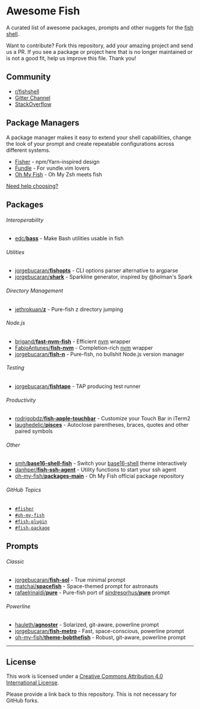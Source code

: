 # Awesome Fish

<!-- [![Slack Widget](https://img.shields.io/badge/join-us%20on%20slack-gray.svg?longCache=true&logo=slack&colorB=orange)](http://xxxxxxxx.slack.com/messages/awesome) -->

A curated list of awesome packages, prompts and other nuggets for the [fish shell](https://github.com/fish-shell/fish-shell).

Want to contribute? Fork this repository, add your amazing project and send us a PR. If you see a package or project here that is no longer maintained or is not a good fit, help us improve this file. Thank you!

## Community

- [r/fishshell](https://www.reddit.com/r/fishshell/)
- [Gitter Channel](https://gitter.im/fish-shell/fish-shell)
- [StackOverflow](http://stackoverflow.com/questions/tagged/fish)

## Package Managers

A package manager makes it easy to extend your shell capabilities, change the look of your prompt and create repeatable configurations across different systems.

- [Fisher](https://github.com/jorgebucaran/fisher) - npm/Yarn-inspired design
- [Fundle](https://github.com/danhper/fundle) - For vundle.vim lovers
- [Oh My Fish](https://github.com/oh-my-fish/oh-my-fish) - Oh My Zsh meets fish

[Need help choosing?](https://github.com/jorgebucaran/fisher/issues/481)

## Packages

###### Interoperability

- [edc/**bass**](https://github.com/edc/bass) - Make Bash utilities usable in fish

###### Utilities

- [jorgebucaran/**fishopts**](https://github.com/jorgebucaran/fishopts) - CLI options parser alternative to argparse
- [jorgebucaran/**shark**](https://github.com/jorgebucaran/shark) - Sparkline generator, inspired by @holman's Spark

###### Directory Management

- [jethrokuan/**z**](https://github.com/jethrokuan/z) - Pure-fish z directory jumping

###### Node.js

- [brigand/**fast-nvm-fish**](https://github.com/brigand/fast-nvm-fish) - Efficient [nvm](https://github.com/creationix/nvm) wrapper
- [FabioAntunes/**fish-nvm**](https://github.com/FabioAntunes/fish-nvm) - Completion-rich [nvm](https://github.com/creationix/nvm) wrapper
- [jorgebucaran/**fish-n**](https://github.com/jorgebucaran/fnm) - Pure-fish, no bullshit Node.js version manager

###### Testing

- [jorgebucaran/**fishtape**](https://github.com/jorgebucaran/fishtape) - TAP producing test runner

###### Productivity

- [rodrigobdz/**fish-apple-touchbar**](https://github.com/rodrigobdz/fish-apple-touchbar) - Customize your Touch Bar in iTerm2
- [laughedelic/**pisces**](https://github.com/laughedelic/pisces) - Autoclose parentheses, braces, quotes and other paired symbols

###### Other

- [smh/**base16-shell-fish**](https://github.com/smh/base16-shell-fish) - Switch your [base16-shell](https://github.com/chriskempson/base16-shell) theme interactively
- [danhper/**fish-ssh-agent**](https://github.com/danhper/fish-ssh-agent) - Utility functions to start your ssh agent
- [oh-my-fish/**packages-main**](https://github.com/oh-my-fish/packages-main/tree/master/packages) - Oh My Fish official package repository

###### GitHub Topics

- [`#fisher`](https://github.com/topics/fisher)
- [`#oh-my-fish`](https://github.com/topics/oh-my-fish)
- [`#fish-plugin`](https://github.com/topics/fish-plugin)
- [`#fish-package`](https://github.com/topics/fish-package)

## Prompts

###### Classic

- [jorgebucaran/**fish-sol**](https://github.com/jorgebucaran/fish-fresh) - True minimal prompt
- [matchai/**spacefish**](https://github.com/matchai/spacefish) - Space-themed prompt for astronauts
- [rafaelrinaldi/**pure**](https://github.com/rafaelrinaldi/pure) - Pure-fish port of [sindresorhus/**pure**](https://github.com/sindresorhus/pure) prompt

###### Powerline

- [hauleth/**agnoster**](https://github.com/hauleth/agnoster) - Solarized, git-aware, powerline prompt
- [jorgebucaran/**fish-metro**](https://github.com/jorgebucaran/fish-metro) - Fast, space-conscious, powerline prompt
- [oh-my-fish/**theme-bobthefish**](https://github.com/oh-my-fish/theme-bobthefish) - Robust, git-aware, powerline prompt

---

## License

This work is licensed under a [Creative Commons Attribution 4.0 International License](https://creativecommons.org/licenses/by/4.0/).

Please provide a link back to this repository. This is not necessary for GitHub forks.
